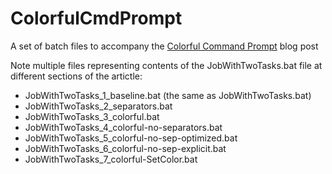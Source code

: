 # ColorfulCmdPrompt

A set of batch files to accompany the [Colorful Command Prompt](https://mavidian.com/2019/10/16/colorful-command-prompt.html) blog post

Note multiple files representing contents of the JobWithTwoTasks.bat file at different sections of the artictle:

* JobWithTwoTasks_1_baseline.bat (the same as JobWithTwoTasks.bat)
* JobWithTwoTasks_2_separators.bat
* JobWithTwoTasks_3_colorful.bat
* JobWithTwoTasks_4_colorful-no-separators.bat
* JobWithTwoTasks_5_colorful-no-sep-optimized.bat
* JobWithTwoTasks_6_colorful-no-sep-explicit.bat
* JobWithTwoTasks_7_colorful-SetColor.bat
